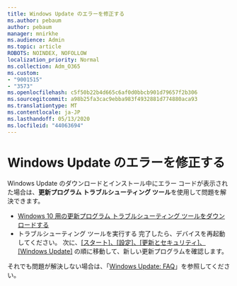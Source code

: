 ```yaml
---
title: Windows Update のエラーを修正する
ms.author: pebaum
author: pebaum
manager: mnirkhe
ms.audience: Admin
ms.topic: article
ROBOTS: NOINDEX, NOFOLLOW
localization_priority: Normal
ms.collection: Adm_O365
ms.custom:
- "9001515"
- "3573"
ms.openlocfilehash: c5f50b22b4d665c6af0d0bbcb901d79657f2b306
ms.sourcegitcommit: a98b25fa3cac9ebba983f4932881d774880aca93
ms.translationtype: MT
ms.contentlocale: ja-JP
ms.lasthandoff: 05/13/2020
ms.locfileid: "44063694"
---
```

# <a name="fix-windows-update-errors"></a>Windows Update のエラーを修正する

Windows Update のダウンロードとインストール中にエラー コードが表示された場合は、**更新プログラム トラブルシューティング ツール**を使用して問題を解決できます。

- [Windows 10 用の更新プログラム トラブルシューティング ツールをダウンロードする](https://support.microsoft.com/help/4027322/windows-update-troubleshooter)
- トラブルシューティング ツールを実行する 完了したら、デバイスを再起動してください。 次に、[[スタート]、[設定]、[更新とセキュリティ]、[Windows Update]](ms-settings:windowsupdate) の順に移動して、新しい更新プログラムを確認します。

それでも問題が解決しない場合は、「[Windows Update: FAQ](https://support.microsoft.com/help/12373/windows-update-faq)」を参照してください。
